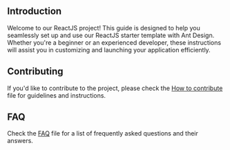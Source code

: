 ## Introduction

Welcome to our ReactJS project! This guide is designed to help you seamlessly set up and use our ReactJS starter template with Ant Design. Whether you're a beginner or an experienced developer, these instructions will assist you in customizing and launching your application efficiently.

## Contributing

If you'd like to contribute to the project, please check the [How to contribute](./CONTRIBUTING.md) file for guidelines and instructions.

## FAQ

Check the [FAQ](./FAQ.md) file for a list of frequently asked questions and their answers.
